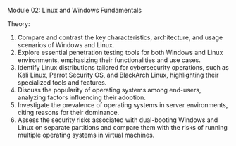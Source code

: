 Module 02: Linux and Windows Fundamentals

Theory:

  1. Compare and contrast the key characteristics, architecture, and usage scenarios of Windows and Linux. 
  2. Explore essential penetration testing tools for both Windows and Linux environments, emphasizing their functionalities and use cases.
  3. Identify Linux distributions tailored for cybersecurity operations, such as Kali Linux, Parrot Security OS, and BlackArch Linux, highlighting their specialized tools and features.
  4. Discuss the popularity of operating systems among end-users, analyzing factors influencing their adoption.
  5. Investigate the prevalence of operating systems in server environments, citing reasons for their dominance.
  6. Assess the security risks associated with dual-booting Windows and Linux on separate partitions and compare them with the risks of running multiple operating systems in virtual machines.
